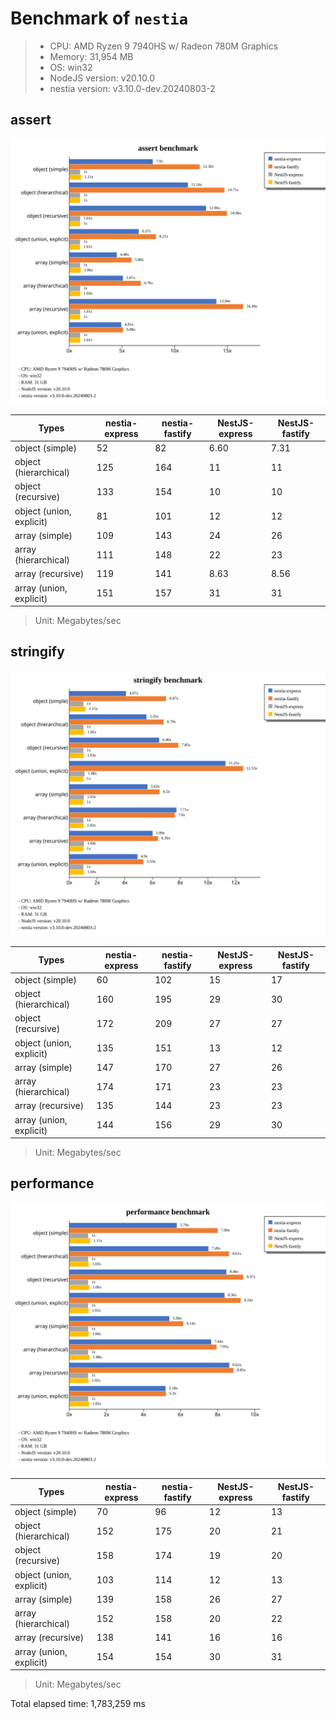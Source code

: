 # Benchmark of `nestia`
> - CPU: AMD Ryzen 9 7940HS w/ Radeon 780M Graphics
> - Memory: 31,954 MB
> - OS: win32
> - NodeJS version: v20.10.0
> - nestia version: v3.10.0-dev.20240803-2


## assert
![assert benchmark](images/assert.svg)

 Types | nestia-express | nestia-fastify | NestJS-express | NestJS-fastify 
-------|------|------|------|------
 object (simple) | 52 | 82 | 6.60 | 7.31 
 object (hierarchical) | 125 | 164 | 11 | 11 
 object (recursive) | 133 | 154 | 10 | 10 
 object (union, explicit) | 81 | 101 | 12 | 12 
 array (simple) | 109 | 143 | 24 | 26 
 array (hierarchical) | 111 | 148 | 22 | 23 
 array (recursive) | 119 | 141 | 8.63 | 8.56 
 array (union, explicit) | 151 | 157 | 31 | 31 

> Unit: Megabytes/sec




## stringify
![stringify benchmark](images/stringify.svg)

 Types | nestia-express | nestia-fastify | NestJS-express | NestJS-fastify 
-------|------|------|------|------
 object (simple) | 60 | 102 | 15 | 17 
 object (hierarchical) | 160 | 195 | 29 | 30 
 object (recursive) | 172 | 209 | 27 | 27 
 object (union, explicit) | 135 | 151 | 13 | 12 
 array (simple) | 147 | 170 | 27 | 26 
 array (hierarchical) | 174 | 171 | 23 | 23 
 array (recursive) | 135 | 144 | 23 | 23 
 array (union, explicit) | 144 | 156 | 29 | 30 

> Unit: Megabytes/sec




## performance
![performance benchmark](images/performance.svg)

 Types | nestia-express | nestia-fastify | NestJS-express | NestJS-fastify 
-------|------|------|------|------
 object (simple) | 70 | 96 | 12 | 13 
 object (hierarchical) | 152 | 175 | 20 | 21 
 object (recursive) | 158 | 174 | 19 | 20 
 object (union, explicit) | 103 | 114 | 12 | 13 
 array (simple) | 139 | 158 | 26 | 27 
 array (hierarchical) | 152 | 158 | 20 | 22 
 array (recursive) | 138 | 141 | 16 | 16 
 array (union, explicit) | 154 | 154 | 30 | 31 

> Unit: Megabytes/sec







Total elapsed time: 1,783,259 ms
